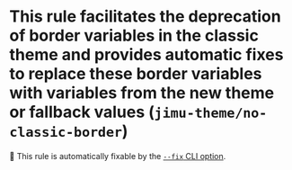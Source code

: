# This rule facilitates the deprecation of border variables in the classic theme and provides automatic fixes to replace these border variables with variables from the new theme or fallback values (`jimu-theme/no-classic-border`)

🔧 This rule is automatically fixable by the [`--fix` CLI option](https://eslint.org/docs/latest/user-guide/command-line-interface#--fix).

<!-- end auto-generated rule header -->
